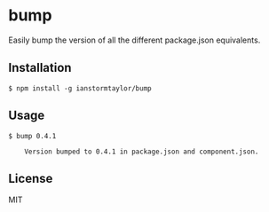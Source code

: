 
# bump

  Easily bump the version of all the different package.json equivalents.

## Installation

    $ npm install -g ianstormtaylor/bump

## Usage

    $ bump 0.4.1
    
        Version bumped to 0.4.1 in package.json and component.json.

## License

  MIT